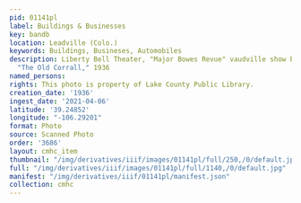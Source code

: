 ```yaml
---
pid: 01141pl
label: Buildings & Businesses
key: bandb
location: Leadville (Colo.)
keywords: Buildings, Busineses, Automobiles
description: Liberty Bell Theater, "Major Bowes Revue" vaudville show bus, Marque
  "The Old Corrall," 1936
named_persons: 
rights: This photo is property of Lake County Public Library.
creation_date: '1936'
ingest_date: '2021-04-06'
latitude: '39.24852'
longitude: "-106.29201"
format: Photo
source: Scanned Photo
order: '3686'
layout: cmhc_item
thumbnail: "/img/derivatives/iiif/images/01141pl/full/250,/0/default.jpg"
full: "/img/derivatives/iiif/images/01141pl/full/1140,/0/default.jpg"
manifest: "/img/derivatives/iiif/01141pl/manifest.json"
collection: cmhc
---
```


